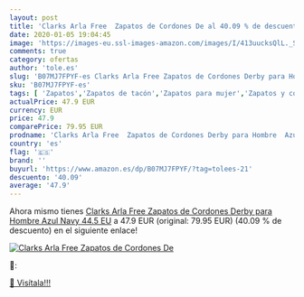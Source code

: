 ```yaml
---
layout: post
title: 'Clarks Arla Free  Zapatos de Cordones De al 40.09 % de descuento'
date: 2020-01-05 19:04:45
image: 'https://images-eu.ssl-images-amazon.com/images/I/413uucksQlL._SL400_.jpg'
comments: true
category: ofertas
author: 'tole.es'
slug: 'B07MJ7FPYF-es Clarks Arla Free Zapatos de Cordones Derby para Hombre...'
sku: 'B07MJ7FPYF-es'
tags: [ 'Zapatos','Zapatos de tacón','Zapatos para mujer','Zapatos y complementos','zapatos', ]
actualPrice: 47.9 EUR
currency: EUR
price: 47.9
comparePrice: 79.95 EUR
prodname: 'Clarks Arla Free  Zapatos de Cordones Derby para Hombre  Azul Navy  44.5 EU'
country: 'es'
flag: '🇪🇸'
brand: ''
buyurl: 'https://www.amazon.es/dp/B07MJ7FPYF/?tag=tolees-21'
descuento: '40.09'
average: '47.9'
---
```


Ahora mismo tienes [Clarks Arla Free  Zapatos de Cordones Derby para Hombre  Azul Navy  44.5 EU](https://www.amazon.es/dp/B07MJ7FPYF/?tag=tolees-21) a 47.9 EUR (original: 79.95 EUR) (40.09 %  de descuento) en el siguiente enlace!

[![Clarks Arla Free  Zapatos de Cordones De](https://images-eu.ssl-images-amazon.com/images/I/413uucksQlL._SL400_.jpg)](https://www.amazon.es/dp/B07MJ7FPYF/?tag=tolees-21)

🔎:


[🛒 Visítala!!!](https://www.amazon.es/dp/B07MJ7FPYF/?tag=tolees-21)
